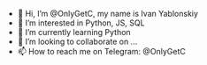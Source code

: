 - 👋 Hi, I’m @OnlyGetC, my name is Ivan Yablonskiy
- 👀 I’m interested in Python, JS, SQL
- 🌱 I’m currently learning Python
- 💞️ I’m looking to collaborate on ...
- 📫 How to reach me on  Telegram: @OnlyGetC

<!---
OnlyGetC/OnlyGetC is a ✨ special ✨ repository because its `README.md` (this file) appears on your GitHub profile.
You can click the Preview link to take a look at your changes.
--->

